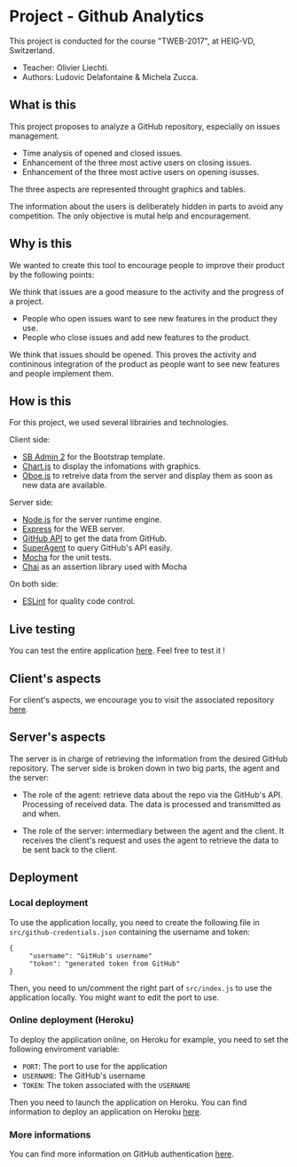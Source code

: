 # Project - Github Analytics
This project is conducted for the course "TWEB-2017", at HEIG-VD, Switzerland.

* Teacher: Olivier Liechti.
* Authors: Ludovic Delafontaine & Michela Zucca.

## What is this
This project proposes to analyze a GitHub repository, especially on issues management.
	
* Time analysis of opened and closed issues.
* Enhancement of the three most active users on closing issues.
* Enhancement of the three most active users on opening isusses.
	
The three aspects are represented throught graphics and tables.
	
The information about the users is deliberately hidden in parts to avoid any competition. The only objective is mutal help and encouragement.
	
## Why is this
We wanted to create this tool to encourage people to improve their product by the following points:

We think that issues are a good measure to the activity and the progress of a project.

* People who open issues want to see new features in the product they use. 
* People who close issues and add new features to the product.

We think that issues should be opened. This proves the activity and contininous integration of the product as people want to see new features and people implement them.

## How is this
For this project, we used several librairies and technologies.
 
Client side:
* [SB Admin 2](https://startbootstrap.com/template-overviews/sb-admin-2/) for the Bootstrap template.
* [Chart.js](http://www.chartjs.org/) to display the infomations with graphics.
* [Oboe.js](http://oboejs.com/) to retreive data from the server and display them as soon as new data are available.

Server side:
* [Node.js](https://nodejs.org/) for the server runtime engine.
* [Express](http://expressjs.com/) for the WEB server.
* [GitHub API](https://developer.github.com/v3/) to get the data from GitHub.
* [SuperAgent](https://github.com/visionmedia/superagent) to query GitHub's API easily.
* [Mocha](https://mochajs.org/) for the unit tests.
* [Chai](http://chaijs.com/) as an assertion library used with Mocha

On both side:
* [ESLint](https://eslint.org/) for quality code control.

## Live testing
You can test the entire application [here](https://heig-vd-tweb2017.github.io/client/). Feel free to test it !

## Client's aspects
For client's aspects, we encourage you to visit the associated repository [here](https://github.com/heig-vd-tweb2017/client).

## Server's aspects
The server is in charge of retrieving the information from the desired GitHub repository. The server side is broken down in two big parts, the agent and the server:

* The role of the agent: retrieve data about the repo via the GitHub's API. Processing of received data. The data is processed and transmitted as and when.

* The role of the server: intermediary between the agent and the client. It receives the client's request and uses the agent to retrieve the data to be sent back to the client.

## Deployment

### Local deployment
To use the application locally, you need to create the following file in `src/github-credentials.json` containing the username and token:


```
{
     "username": "GitHub's username"
     "token": "generated token from GitHub"
} 
```

Then, you need to un/comment the right part of `src/index.js` to use the application locally. You might want to edit the port to use.

### Online deployment (Heroku)
To deploy the application online, on Heroku for example, you need to set the following enviroment variable:

* `PORT`: The port to use for the application
* `USERNAME`: The GitHub's username
* `TOKEN`: The token associated with the `USERNAME`

Then you need to launch the application on Heroku. You can find information to deploy an application on Heroku [here](https://devcenter.heroku.com/articles/getting-started-with-nodejs).

### More informations
You can find more information on GitHub authentication [here](https://developer.github.com/v3/auth/).